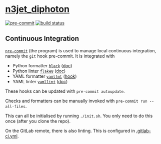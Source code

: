 # [n3jet_diphoton](https://gitlab.com/JosephPB/n3jet_diphoton)

[![pre-commit](https://img.shields.io/badge/pre--commit-enabled-brightgreen?logo=pre-commit&logoColor=white)](https://github.com/pre-commit/pre-commit)
[![build status](https://gitlab.com/JosephPB/n3jet_diphoton/badges/main/pipeline.svg?ignore_skipped=true)](https://gitlab.com/JosephPB/n3jet_diphoton/-/pipelines)

## Continuous Integration
[`pre-commit`](https://pre-commit.com/) (the program) is used to manage local continuous integration, namely the `git` hook pre-commit.
It is integrated with
* Python formatter [`black`](https://github.com/psf/black) ([doc](https://black.readthedocs.io/en/stable/version_control_integration.html))
* Python linter [`flake8`](https://github.com/pycqa/flake8) ([doc](https://flake8.pycqa.org/en/latest/user/using-hooks.html))
* YAML formatter [`yamlfmt`](https://github.com/mmlb/yamlfmt) ([hook](https://github.com/jumanjihouse/pre-commit-hook-yamlfmt))
* YAML linter [`yamllint`](https://github.com/adrienverge/yamllint) ([doc](https://yamllint.readthedocs.io/en/stable/integration.html))

These hooks can be updated with `pre-commit autoupdate`.

Checks and formatters can be manually invoked with `pre-commit run --all-files`.

This can all be initialised by running `./init.sh`.
You only need to do this once (after you clone the repo).

On the GitLab remote, there is also linting.
This is configured in [.gitlab-ci.yml](.gitlab-ci.yml).
